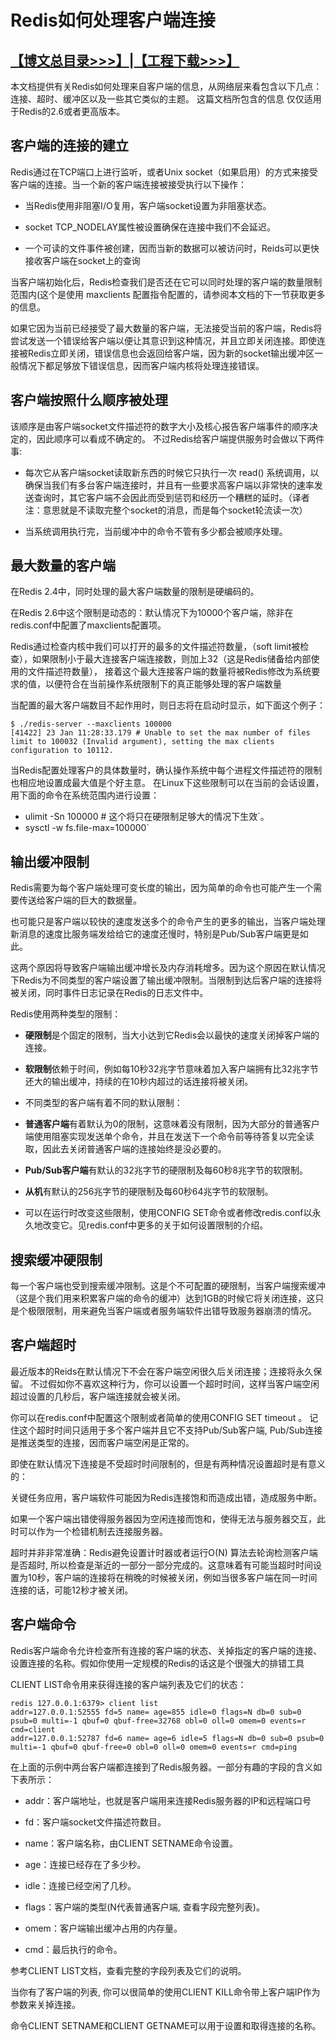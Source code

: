 # Redis如何处理客户端连接

## [【博文总目录>>>】](http://blog.csdn.net/derrantcm/article/details/73456550)|[【工程下载>>>】](https://github.com/Wang-Jun-Chao/RedisLearning)


本文档提供有关Redis如何处理来自客户端的信息，从网络层来看包含以下几点：连接、超时、缓冲区以及一些其它类似的主题。 这篇文档所包含的信息 仅仅适用于Redis的2.6或者更高版本。

## 客户端的连接的建立

Redis通过在TCP端口上进行监听，或者Unix socket（如果启用）的方式来接受客户端的连接。当一个新的客户端连接被接受执行以下操作：

- 当Redis使用非阻塞I/O复用，客户端socket设置为非阻塞状态。

- socket TCP_NODELAY属性被设置确保在连接中我们不会延迟。

- 一个可读的文件事件被创建，因而当新的数据可以被访问时，Reids可以更快接收客户端在socket上的查询

当客户端初始化后，Redis检查我们是否还在它可以同时处理的客户端的数量限制范围内(这个是使用 maxclients 配置指令配置的，请参阅本文档的下一节获取更多的信息。

如果它因为当前已经接受了最大数量的客户端，无法接受当前的客户端，Redis将尝试发送一个错误给客户端以便让其意识到这种情况，并且立即关闭连接。即使连接被Redis立即关闭，错误信息也会返回给客户端，因为新的socket输出缓冲区一般情况下都足够放下错误信息，因而客户端内核将处理连接错误。

## 客户端按照什么顺序被处理

该顺序是由客户端socket文件描述符的数字大小及核心报告客户端事件的顺序决定的，因此顺序可以看成不确定的。 不过Redis给客户端提供服务时会做以下两件事:

- 每次它从客户端socket读取新东西的时候它只执行一次 read() 系统调用，以确保当我们有多台客户端连接时，并且有一些要求高客户端以非常快的速率发送查询时，其它客户端不会因此而受到惩罚和经历一个糟糕的延时。（译者注：意思就是不读取完整个socket的消息，而是每个socket轮流读一次）

- 当系统调用执行完，当前缓冲中的命令不管有多少都会被顺序处理。

## 最大数量的客户端

在Redis 2.4中，同时处理的最大客户端数量的限制是硬编码的。

在Redis 2.6中这个限制是动态的：默认情况下为10000个客户端，除非在redis.conf中配置了maxclients配置项。

Redis通过检查内核中我们可以打开的最多的文件描述符数量，（soft limit被检查），如果限制小于最大连接客户端连接数，则加上32（这是Redis储备给内部使用的文件描述符数量）， 接着这个最大连接客户端的数量将被Redis修改为系统要求的值，以便符合在当前操作系统限制下的真正能够处理的客户端数量

当配置的最大客户端数目不起作用时，则日志将在启动时显示，如下面这个例子：

```
$ ./redis-server --maxclients 100000
[41422] 23 Jan 11:28:33.179 # Unable to set the max number of files limit to 100032 (Invalid argument), setting the max clients configuration to 10112.
```

当Redis配置处理客户的具体数量时，确认操作系统中每个进程文件描述符的限制也相应地设置成最大值是个好主意。 在Linux下这些限制可以在当前的会话设置，用下面的命令在系统范围内进行设置：

- ulimit -Sn 100000 # 这个将只在硬限制足够大的情况下生效`。
- sysctl -w fs.file-max=100000`

## 输出缓冲限制

Redis需要为每个客户端处理可变长度的输出，因为简单的命令也可能产生一个需要传送给客户端的巨大的数据量。

也可能只是客户端以较快的速度发送多个的命令产生的更多的输出，当客户端处理新消息的速度比服务端发给给它的速度还慢时，特别是Pub/Sub客户端更是如此。

这两个原因将导致客户端输出缓冲增长及内存消耗增多。因为这个原因在默认情况下Redis为不同类型的客户端设置了输出缓冲限制。当限制到达后客户端的连接将被关闭，同时事件日志记录在Redis的日志文件中。

Redis使用两种类型的限制：

- **硬限制**是个固定的限制，当大小达到它Redis会以最快的速度关闭掉客户端的连接。

- **软限制**依赖于时间，例如每10秒32兆字节意味着加入客户端拥有比32兆字节还大的输出缓冲，持续的在10秒内超过的话连接将被关闭。

- 不同类型的客户端有着不同的默认限制：

- **普通客户端**有着默认为0的限制，这意味着没有限制，因为大部分的普通客户端使用阻塞实现发送单个命令，并且在发送下一个命令前等待答复以完全读取，因此去关闭普通客户端的连接始终是没必要的。

- **Pub/Sub客户端**有默认的32兆字节的硬限制及每60秒8兆字节的软限制。

- **从机**有默认的256兆字节的硬限制及每60秒64兆字节的软限制。

- 可以在运行时改变这些限制，使用CONFIG SET命令或者修改redis.conf以永久地改变它。见redis.conf中更多的关于如何设置限制的介绍。

## 搜索缓冲硬限制

每一个客户端也受到搜索缓冲限制。这是个不可配置的硬限制，当客户端搜索缓冲（这是个我们用来积累客户端的命令的缓冲）达到1GB的时候它将关闭连接，这只是个极限限制，用来避免当客户端或者服务端软件出错导致服务器崩溃的情况。

## 客户端超时

最近版本的Reids在默认情况下不会在客户端空闲很久后关闭连接；连接将永久保留。 不过假如你不喜欢这种行为，你可以设置一个超时时间，这样当客户端空闲超过设置的几秒后，客户端连接就会被关闭。

你可以在redis.conf中配置这个限制或者简单的使用CONFIG SET timeout 。 记住这个超时时间只适用于多个客户端并且它不支持Pub/Sub客户端, Pub/Sub连接是推送类型的连接，因而客户端空闲是正常的。

即使在默认情况下连接是不受超时时间限制的，但是有两种情况设置超时是有意义的：

关键任务应用，客户端软件可能因为Redis连接饱和而造成出错，造成服务中断。

如果一个客户端出错使得服务器因为空闲连接而饱和，使得无法与服务器交互，此时可以作为一个检错机制去连接服务器。

超时并非非常准确：Redis避免设置计时器或者运行O(N) 算法去轮询检测客户端是否超时, 所以检查是渐近的一部分一部分完成的。这意味着有可能当超时时间设置为10秒，客户端的连接将在稍晚的时候被关闭，例如当很多客户端在同一时间连接的话，可能12秒才被关闭。

## 客户端命令

Redis客户端命令允许检查所有连接的客户端的状态、关掉指定的客户端的连接、设置连接的名称。假如你使用一定规模的Redis的话这是个很强大的排错工具

CLIENT LIST命令用来获得连接的客户端列表及它们的状态：

```
redis 127.0.0.1:6379> client list
addr=127.0.0.1:52555 fd=5 name= age=855 idle=0 flags=N db=0 sub=0 psub=0 multi=-1 qbuf=0 qbuf-free=32768 obl=0 oll=0 omem=0 events=r cmd=client
addr=127.0.0.1:52787 fd=6 name= age=6 idle=5 flags=N db=0 sub=0 psub=0 multi=-1 qbuf=0 qbuf-free=0 obl=0 oll=0 omem=0 events=r cmd=ping
```

在上面的示例中两台客户端都连接到了Redis服务器。一部分有趣的字段的含义如下表所示：

- addr：客户端地址，也就是客户端用来连接Redis服务器的IP和远程端口号

- fd：客户端socket文件描述符数目。

- name：客户端名称，由CLIENT SETNAME命令设置。

- age：连接已经存在了多少秒。

- idle：连接已经空闲了几秒。

- flags：客户端的类型(N代表普通客户端, 查看字段完整列表)。

- omem：客户端输出缓冲占用的内存量。

- cmd：最后执行的命令。

参考CLIENT LIST文档，查看完整的字段列表及它们的说明。

当你有了客户端的列表, 你可以很简单的使用CLIENT KILL命令带上客户端IP作为参数来关掉连接。

命令CLIENT SETNAME和CLIENT GETNAME可以用于设置和取得连接的名称。